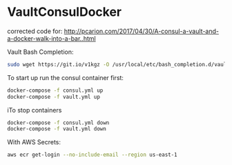 
# VaultConsulDocker
corrected code for: http://pcarion.com/2017/04/30/A-consul-a-vault-and-a-docker-walk-into-a-bar..html

Vault Bash Completion:
```sh
sudo wget https://git.io/v1kgz -O /usr/local/etc/bash_completion.d/vault-bash-completion
```

To start up run the consul container first:
```sh
docker-compose -f consul.yml up
docker-compose -f vault.yml up
```
iTo stop containers
```sh
docker-compose -f consul.yml down
docker-compose -f vault.yml down
```

With AWS Secrets:
```sh
aws ecr get-login --no-include-email --region us-east-1
```
